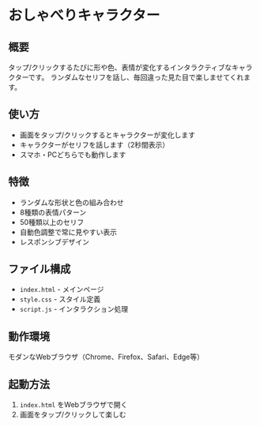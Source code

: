 # おしゃべりキャラクター

## 概要
タップ/クリックするたびに形や色、表情が変化するインタラクティブなキャラクターです。
ランダムなセリフを話し、毎回違った見た目で楽しませてくれます。

## 使い方
- 画面をタップ/クリックするとキャラクターが変化します
- キャラクターがセリフを話します（2秒間表示）
- スマホ・PCどちらでも動作します

## 特徴
- ランダムな形状と色の組み合わせ
- 8種類の表情パターン
- 50種類以上のセリフ
- 自動色調整で常に見やすい表示
- レスポンシブデザイン

## ファイル構成
- `index.html` - メインページ
- `style.css` - スタイル定義
- `script.js` - インタラクション処理

## 動作環境
モダンなWebブラウザ（Chrome、Firefox、Safari、Edge等）

## 起動方法
1. `index.html` をWebブラウザで開く
2. 画面をタップ/クリックして楽しむ
